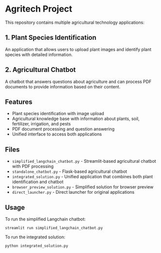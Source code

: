 # Agritech Project

This repository contains multiple agricultural technology applications:

## 1. Plant Species Identification
An application that allows users to upload plant images and identify plant species with detailed information.

## 2. Agricultural Chatbot
A chatbot that answers questions about agriculture and can process PDF documents to provide information based on their content.

## Features
- Plant species identification with image upload
- Agricultural knowledge base with information about plants, soil, fertilizer, irrigation, and pests
- PDF document processing and question answering
- Unified interface to access both applications

## Files
- `simplified_langchain_chatbot.py` - Streamlit-based agricultural chatbot with PDF processing
- `standalone_chatbot.py` - Flask-based agricultural chatbot
- `integrated_solution.py` - Unified application that combines both plant identification and chatbot
- `browser_preview_solution.py` - Simplified solution for browser preview
- `direct_launcher.py` - Direct launcher for original applications

## Usage
To run the simplified Langchain chatbot:
```
streamlit run simplified_langchain_chatbot.py
```

To run the integrated solution:
```
python integrated_solution.py
```
